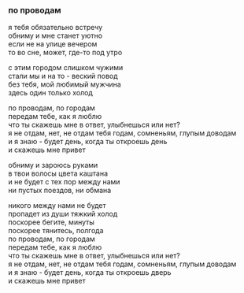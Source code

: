 ### по проводам  

я тебя обязательно встречу  
обниму и мне станет уютно  
если не на улице вечером  
то во сне, может, где-то под утро  

с этим городом слишком чужими  
стали мы и на то - веский повод  
без тебя, мой любимый мужчина  
здесь один только холод  

по проводам, по городам  
передам тебе, как я люблю  
что ты скажешь мне в ответ, улыбнешься или нет?  
я не отдам, нет, не отдам тебя годам, сомненьям, глупым доводам  
и я знаю - будет день, когда ты откроешь день  
и скажешь мне привет  

обниму и зароюсь руками  
в твои волосы цвета каштана  
и не будет с тех пор между нами  
ни пустых поездов, ни обмана  

никого между нами не будет  
пропадет из души тяжкий холод  
поскорее бегите, минуты  
поскорее тянитесь, полгода  
по проводам, по городам  
передам тебе, как я люблю  
что ты скажешь мне в ответ, улыбнешься или нет?  
я не отдам, нет, не отдам тебя годам, сомненьям, глупым доводам  
и я знаю - будет день, когда ты откроешь дверь  
и скажешь мне привет  

